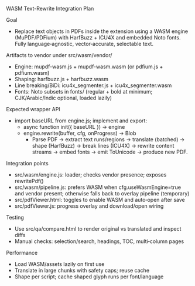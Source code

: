 WASM Text-Rewrite Integration Plan

Goal
- Replace text objects in PDFs inside the extension using a WASM engine (MuPDF/PDFium) with HarfBuzz + ICU4X and embedded Noto fonts. Fully language‑agnostic, vector‑accurate, selectable text.

Artifacts to vendor under src/wasm/vendor/
- Engine: mupdf-wasm.js + mupdf-wasm.wasm (or pdfium.js + pdfium.wasm)
- Shaping: harfbuzz.js + harfbuzz.wasm
- Line breaking/BiDi: icu4x_segmenter.js + icu4x_segmenter.wasm
- Fonts: Noto subsets in fonts/ (regular + bold at minimum; CJK/Arabic/Indic optional, loaded lazily)

Expected wrapper API
- import baseURL from engine.js; implement and export:
  - async function init({ baseURL }) -> engine
  - engine.rewrite(buffer, cfg, onProgress) -> Blob
    - Parse PDF → extract text runs/regions → translate (batched) → shape (HarfBuzz) → break lines (ICU4X) → rewrite content streams → embed fonts → emit ToUnicode → produce new PDF.

Integration points
- src/wasm/engine.js: loader; checks vendor presence; exposes rewritePdf()
- src/wasm/pipeline.js: prefers WASM when cfg.useWasmEngine=true and vendor present; otherwise falls back to overlay pipeline (temporary)
- src/pdfViewer.html: toggles to enable WASM and auto‑open after save
- src/pdfViewer.js: progress overlay and download/open wiring

Testing
- Use src/qa/compare.html to render original vs translated and inspect diffs
- Manual checks: selection/search, headings, TOC, multi‑column pages

Performance
- Load WASM/assets lazily on first use
- Translate in large chunks with safety caps; reuse cache
- Shape per script; cache shaped glyph runs per font/language


